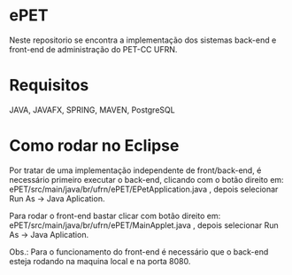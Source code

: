 # ePET
Neste repositorio se encontra a implementação dos sistemas back-end e front-end de administração do PET-CC UFRN.

# Requisitos
JAVA, JAVAFX, SPRING, MAVEN, PostgreSQL

# Como rodar no Eclipse
Por tratar de uma implementação independente de front/back-end, é necessário primeiro executar o back-end, clicando com o botão direito em: ePET/src/main/java/br/ufrn/ePET/EPetApplication.java , depois selecionar Run As -> Java Aplication.

Para rodar o front-end bastar clicar com botão direito em: ePET/src/main/java/br/ufrn/ePET/MainApplet.java , depois selecionar Run As -> Java Aplication.

Obs.: Para o funcionamento do front-end é necessário que o back-end esteja rodando na maquina local e na porta 8080.


